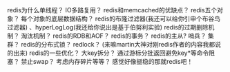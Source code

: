 redis为什么单线程？
IO多路复用？
redis和memcached的优缺点？
redis五个对象？
每个对象的底层数据结构？
redis的布隆过滤器(我还可以给你引申个布谷鸟过滤器)
、hyperLogLog(我还给你说出是基于伯努利实验)
 redis的过期删除机制？
 淘汰机制？
 redis的RDB和AOF？
 redis的事务？
 redis的主从?
 哨兵？
 集群？
 redis的分布式锁？
 redlock？
 (来嘛martin大神对刚redis作者的内容我都说的出来) 
 redis的一些优化？
 大key拆分？
 通过游标分批返回避免key*等命令阻塞？
 禁止swap？
 考虑内存碎片等等？
 感觉好像挺稳的那就redis吧！